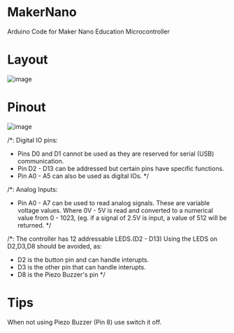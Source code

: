 # MakerNano
Arduino Code for Maker Nano Education Microcontroller

# Layout

![image](https://user-images.githubusercontent.com/52134197/187786035-81562c90-e004-4f04-ac65-cc848d7089c9.png)


# Pinout
![image](https://user-images.githubusercontent.com/52134197/187784991-94ed8a67-fbf3-4b7d-a2ee-227714b21448.png)
  
/*:
Digital IO pins:
- Pins D0 and D1 cannot be used as they are reserved for serial (USB) communication.
- Pin D2 - D13 can be addressed but certain pins have specific functions.
- Pin A0 - A5 can also be used as digital IOs.
*/


/*:
Analog Inputs:
- Pin A0 - A7 can be used to read analog signals.
These are variable voltage values. Where 0V - 5V is
read and converted to a numerical value from 0 - 1023,
(eg. if a signal of 2.5V is input, a value of 512 will be returned.
*/
   
/*:
The controller has 12 addressable LEDS.(D2 - D13)
Using the LEDS on D2,D3,D8 should be avoided, as:
- D2 is the button pin and can handle interupts.
- D3 is the other pin that can handle interupts.
- D8 is the Piezo Buzzer's pin
*/

   
# Tips

When not using Piezo Buzzer (Pin 8) use switch it off.



